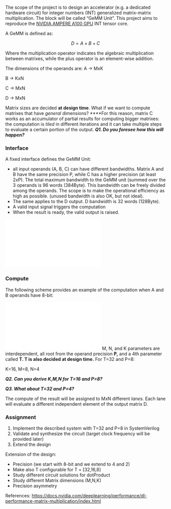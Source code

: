 The scope of the project is to design an accelerator (e.g. a dedicated hardware circuit) for integer numbers (INT) generalized matrix-matrix multiplication. The block will be called “GeMM Unit”. This project aims to reproduce the [NVIDIA AMPERE A100 GPU](https://images.nvidia.com/aem-dam/en-zz/Solutions/data-center/nvidia-ampere-architecture-whitepaper.pdf) INT tensor core.

A GeMM is defined as:

$$
D = A \times B + C
$$

Where the multiplication operator indicates the algebraic multiplication between matrixes, while the plus operator is an element-wise addition.

The dimensions of the operands are:
A → MxK

B → KxN

C → MxN

D → MxN

Matrix sizes are decided **at design time**.
What if we want to compute matrixes that have *general* dimensions?
****For this reason, matrix C works as an accumulator of partial results for computing bigger matrixes: the computation is *tiled* in different iterations and it can take multiple steps to evaluate a certain portion of the output.
***Q1. Do you foresee how this will happen?***

### Interface

A fixed interface defines the GeMM Unit: 

- all input operands (A, B, C) can have different bandwidths. 
Matrix A and B have the same precision P, while C has a higher precision (at least 2xP). 
The total maximum bandwidth to the GeMM unit (summed over the 3 operands is 96 words (384Byte). This bandwidth can be freely divided among the operands. The scope is to make the operational efficiency as high as possible. (unused bandwidth is also OK, but not ideal).
- The same applies to the D output. D bandwidth is 32 words (128Byte).
- A valid input signal triggers the computation
- When the result is ready, the valid output is raised.

![alt text](./figs/TLV.pdf "Top level entity interface")

### Compute

The following scheme provides an example of the computation when A and B operands have 8-bit:

![alt text](./figs/matmul.pdf "GeMM in INT8 (NVIDIA solution)")
M, N, and K parameters are interdependent, all root from the operand precision **P,** and a 4th parameter called **T. T is also decided at design time.**
For T=32 and P=8:

K=16, M=8, N=4

***Q2. Can you derive K,M,N for T=16 and P=8?***

***Q3. What about T=32 and P=4?***

The compute of the result will be assigned to MxN different *lanes.* Each lane will evaluate a different independent element of the output matrix D.

### Assignment

1. Implement the described system with T=32 and P=8 in SystemVerilog
2. Validate and synthesize the circuit (target clock frequency will be provided later)
3. Extend the design

Extension of the design:

- Precision (we start with 8-bit and we extend to 4 and 2)
- Make also T configurable for T = [32,16,8]
- Study different circuit solutions for dotProduct
- Study different Matrix dimensions (M,N,K)
- Precision asymmetry

References:
https://docs.nvidia.com/deeplearning/performance/dl-performance-matrix-multiplication/index.html
